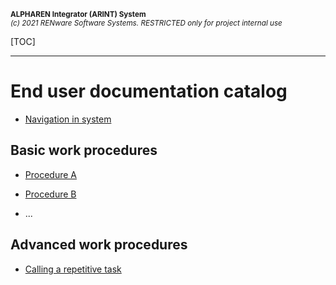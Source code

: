 <small markdown>**ALPHAREN Integrator (ARINT) System**<br>
*(c) 2021 RENware Software Systems. RESTRICTED only for project internal use*
</small>


[TOC]

***

# End user documentation catalog

* [Navigation in system](../../wip.md) <!-- #TODO make me... -->

## Basic work procedures

* [Procedure A](../../wip.md) <!-- #TODO make me... -->

* [Procedure B](../../wip.md) <!-- #TODO make me... -->

* ...

## Advanced work procedures

* [Calling a repetitive task](../../wip.md) <!-- #TODO make me... -->



